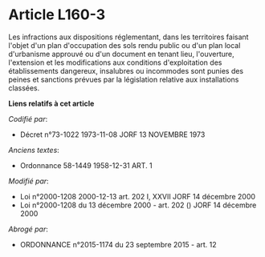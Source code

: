 # Article L160-3

Les infractions aux dispositions réglementant, dans les territoires faisant l'objet d'un plan d'occupation des sols rendu
public ou d'un plan local d'urbanisme approuvé ou d'un document en tenant lieu, l'ouverture, l'extension et les modifications
aux conditions d'exploitation des établissements dangereux, insalubres ou incommodes sont punies des peines et sanctions
prévues par la législation relative aux installations classées.

**Liens relatifs à cet article**

_Codifié par_:

  - Décret n°73-1022 1973-11-08 JORF 13 NOVEMBRE 1973

_Anciens textes_:

  - Ordonnance 58-1449 1958-12-31 ART. 1

_Modifié par_:

  - Loi n°2000-1208 2000-12-13 art. 202 I, XXVII JORF 14 décembre 2000
  - Loi n°2000-1208 du 13 décembre 2000 - art. 202 () JORF 14 décembre 2000

_Abrogé par_:

  - ORDONNANCE n°2015-1174 du 23 septembre 2015 - art. 12
